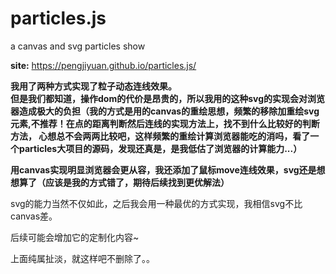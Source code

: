 # particles.js
a canvas and svg particles show    

__site:__ https://pengjiyuan.github.io/particles.js/ 

__我用了两种方式实现了粒子动态连线效果。__    
__但是我们都知道，操作dom的代价是昂贵的，所以我用的这种svg的实现会对浏览器造成极大的负担（我的方式是用的canvas的重绘思想，频繁的移除加重绘svg元素,不推荐！在点的距离判断然后连线的实现方法上，找不到什么比较好的判断方法，
心想总不会两两比较吧，这样频繁的重绘计算浏览器能吃的消吗，看了一个particles大项目的源码，发现还真是，是我低估了浏览器的计算能力...）__    

__用canvas实现明显浏览器会更从容，我还添加了鼠标move连线效果，svg还是想想算了（应该是我的方式错了，期待后续找到更优解法）__    

svg的能力当然不仅如此，之后我会用一种最优的方式实现，我相信svg不比canvas差。  

后续可能会增加它的定制化内容~

上面纯属扯淡，就这样吧不删除了。。
